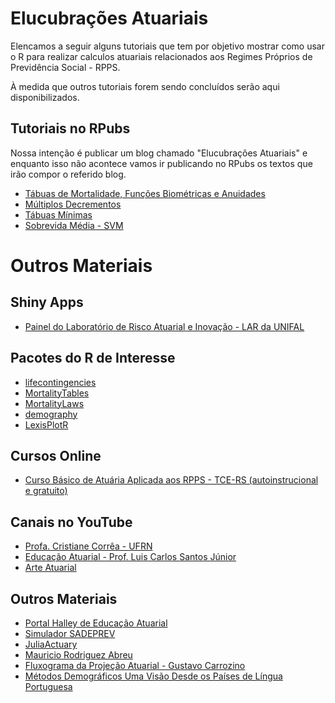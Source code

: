 # **Elucubrações Atuariais**

Elencamos a seguir alguns tutoriais que tem por objetivo mostrar como usar 
o R para realizar calculos atuariais relacionados
aos Regimes Próprios de Previdência Social - RPPS.

À medida que outros tutoriais forem sendo concluídos
serão aqui disponibilizados.

## **Tutoriais no RPubs**

Nossa intenção é publicar um blog chamado "Elucubrações Atuariais" e
enquanto isso não acontece vamos ir publicando no RPubs os textos que
irão compor o referido blog.

* [Tábuas de Mortalidade, Funções Biométricas e Anuidades](https://www.rpubs.com/marcosfs2006/intro-lifecontingencies)
* [Múltiplos Decrementos](https://www.rpubs.com/marcosfs2006/multiplos-decrementos)
* [Tábuas Mínimas](https://www.rpubs.com/marcosfs2006/tabuas-minimas)
* [Sobrevida Média - SVM](https://www.rpubs.com/marcosfs2006/sobrevida-media)


# **Outros Materiais**

## **Shiny Apps**

<!-- * [Análise de Fluxo Atuarial]( https://marcosfs2006.shinyapps.io/fluxo_atuarial/) -->
* [Painel do Laboratório de Risco Atuarial e Inovação - LAR da UNIFAL](https://cienciasatuariais.shinyapps.io/DRAA/)

## **Pacotes do R de Interesse**

* [lifecontingencies](https://cran.r-project.org/web/packages/lifecontingencies/index.html)
* [MortalityTables](https://cran.r-project.org/web/packages/MortalityTables/)
* [MortalityLaws](https://cran.r-project.org/web/packages/MortalityLaws/index.html)
* [demography](https://cran.r-project.org/web/packages/demography/index.html)
* [LexisPlotR](https://github.com/ottlngr/LexisPlotR)

## **Cursos Online**

* [Curso Básico de Atuária Aplicada aos RPPS - TCE-RS (autoinstrucional e gratuito)](https://ead.tce.rs.gov.br/moodle/course/index.php?categoryid=1)

## **Canais no YouTube**

* [Profa. Cristiane Corrêa - UFRN](https://www.youtube.com/channel/UCaRRm8ss8mt79teMKRUgJeg/featured)
* [Educação Atuarial - Prof. Luis Carlos Santos Júnior](https://www.youtube.com/c/Educa%C3%A7%C3%A3oAtuarial/videos)
* [Arte Atuarial](https://www.youtube.com/c/ArteAtuarial/featured)


<!--
* [Liga de Ciências Atuariais](https://www.youtube.com/channel/UCHyg2Cesm4wpCDbZP9S3wlQ)
* [Atuária em Destaque](https://www.youtube.com/channel/UCDBbgtha54k-nyDAGOBXhXw/videos)
-->

## **Outros Materiais**

<!--
* [Livro: Premissas Atuariais em Planos Previdenciários: Uma visão atuarial-demográfica](https://drive.google.com/file/d/1mRsE_5X9ALEY62vkgsU5GziQHaY-HzKn/view?usp=sharing) disponibilizado com autorização da autora **Profa. Cristiane Silva Corrêa**
-->

* [Portal Halley de Educação Atuarial](https://atuaria.github.io/portalhalley/index.html)
* [Simulador SADEPREV](http://sadeprevonline.ufrn.br:3838/sadeprev/)
* [JuliaActuary](https://juliaactuary.org/)
* [Mauricio Rodriguez Abreu](https://rpubs.com/mrabreu22/)
* [Fluxograma da Projeção Atuarial - Gustavo Carrozino](https://vimeo.com/380302428/ee6308c54b)
* [Métodos Demográficos Uma Visão Desde os Países de Língua Portuguesa](https://openaccess.blucher.com.br/article-list/9786555500837-504/list#undefined)


